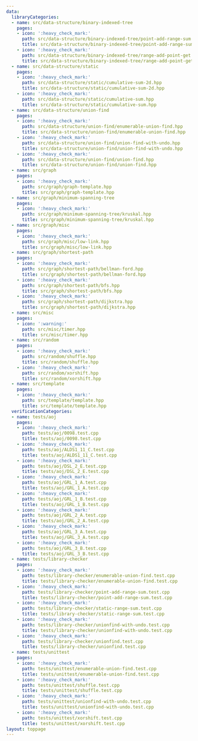 ```yaml
---
data:
  libraryCategories:
  - name: src/data-structure/binary-indexed-tree
    pages:
    - icon: ':heavy_check_mark:'
      path: src/data-structure/binary-indexed-tree/point-add-range-sum.hpp
      title: src/data-structure/binary-indexed-tree/point-add-range-sum.hpp
    - icon: ':heavy_check_mark:'
      path: src/data-structure/binary-indexed-tree/range-add-point-get.hpp
      title: src/data-structure/binary-indexed-tree/range-add-point-get.hpp
  - name: src/data-structure/static
    pages:
    - icon: ':heavy_check_mark:'
      path: src/data-structure/static/cumulative-sum-2d.hpp
      title: src/data-structure/static/cumulative-sum-2d.hpp
    - icon: ':heavy_check_mark:'
      path: src/data-structure/static/cumulative-sum.hpp
      title: src/data-structure/static/cumulative-sum.hpp
  - name: src/data-structure/union-find
    pages:
    - icon: ':heavy_check_mark:'
      path: src/data-structure/union-find/enumerable-union-find.hpp
      title: src/data-structure/union-find/enumerable-union-find.hpp
    - icon: ':heavy_check_mark:'
      path: src/data-structure/union-find/union-find-with-undo.hpp
      title: src/data-structure/union-find/union-find-with-undo.hpp
    - icon: ':heavy_check_mark:'
      path: src/data-structure/union-find/union-find.hpp
      title: src/data-structure/union-find/union-find.hpp
  - name: src/graph
    pages:
    - icon: ':heavy_check_mark:'
      path: src/graph/graph-template.hpp
      title: src/graph/graph-template.hpp
  - name: src/graph/minimum-spanning-tree
    pages:
    - icon: ':heavy_check_mark:'
      path: src/graph/minimum-spanning-tree/kruskal.hpp
      title: src/graph/minimum-spanning-tree/kruskal.hpp
  - name: src/graph/misc
    pages:
    - icon: ':heavy_check_mark:'
      path: src/graph/misc/low-link.hpp
      title: src/graph/misc/low-link.hpp
  - name: src/graph/shortest-path
    pages:
    - icon: ':heavy_check_mark:'
      path: src/graph/shortest-path/bellman-ford.hpp
      title: src/graph/shortest-path/bellman-ford.hpp
    - icon: ':heavy_check_mark:'
      path: src/graph/shortest-path/bfs.hpp
      title: src/graph/shortest-path/bfs.hpp
    - icon: ':heavy_check_mark:'
      path: src/graph/shortest-path/dijkstra.hpp
      title: src/graph/shortest-path/dijkstra.hpp
  - name: src/misc
    pages:
    - icon: ':warning:'
      path: src/misc/timer.hpp
      title: src/misc/timer.hpp
  - name: src/random
    pages:
    - icon: ':heavy_check_mark:'
      path: src/random/shuffle.hpp
      title: src/random/shuffle.hpp
    - icon: ':heavy_check_mark:'
      path: src/random/xorshift.hpp
      title: src/random/xorshift.hpp
  - name: src/template
    pages:
    - icon: ':heavy_check_mark:'
      path: src/template/template.hpp
      title: src/template/template.hpp
  verificationCategories:
  - name: tests/aoj
    pages:
    - icon: ':heavy_check_mark:'
      path: tests/aoj/0098.test.cpp
      title: tests/aoj/0098.test.cpp
    - icon: ':heavy_check_mark:'
      path: tests/aoj/ALDS1_11_C.test.cpp
      title: tests/aoj/ALDS1_11_C.test.cpp
    - icon: ':heavy_check_mark:'
      path: tests/aoj/DSL_2_E.test.cpp
      title: tests/aoj/DSL_2_E.test.cpp
    - icon: ':heavy_check_mark:'
      path: tests/aoj/GRL_1_A.test.cpp
      title: tests/aoj/GRL_1_A.test.cpp
    - icon: ':heavy_check_mark:'
      path: tests/aoj/GRL_1_B.test.cpp
      title: tests/aoj/GRL_1_B.test.cpp
    - icon: ':heavy_check_mark:'
      path: tests/aoj/GRL_2_A.test.cpp
      title: tests/aoj/GRL_2_A.test.cpp
    - icon: ':heavy_check_mark:'
      path: tests/aoj/GRL_3_A.test.cpp
      title: tests/aoj/GRL_3_A.test.cpp
    - icon: ':heavy_check_mark:'
      path: tests/aoj/GRL_3_B.test.cpp
      title: tests/aoj/GRL_3_B.test.cpp
  - name: tests/library-checker
    pages:
    - icon: ':heavy_check_mark:'
      path: tests/library-checker/enumerable-union-find.test.cpp
      title: tests/library-checker/enumerable-union-find.test.cpp
    - icon: ':heavy_check_mark:'
      path: tests/library-checker/point-add-range-sum.test.cpp
      title: tests/library-checker/point-add-range-sum.test.cpp
    - icon: ':heavy_check_mark:'
      path: tests/library-checker/static-range-sum.test.cpp
      title: tests/library-checker/static-range-sum.test.cpp
    - icon: ':heavy_check_mark:'
      path: tests/library-checker/unionfind-with-undo.test.cpp
      title: tests/library-checker/unionfind-with-undo.test.cpp
    - icon: ':heavy_check_mark:'
      path: tests/library-checker/unionfind.test.cpp
      title: tests/library-checker/unionfind.test.cpp
  - name: tests/unittest
    pages:
    - icon: ':heavy_check_mark:'
      path: tests/unittest/enumerable-union-find.test.cpp
      title: tests/unittest/enumerable-union-find.test.cpp
    - icon: ':heavy_check_mark:'
      path: tests/unittest/shuffle.test.cpp
      title: tests/unittest/shuffle.test.cpp
    - icon: ':heavy_check_mark:'
      path: tests/unittest/unionfind-with-undo.test.cpp
      title: tests/unittest/unionfind-with-undo.test.cpp
    - icon: ':heavy_check_mark:'
      path: tests/unittest/xorshift.test.cpp
      title: tests/unittest/xorshift.test.cpp
layout: toppage
---
```

